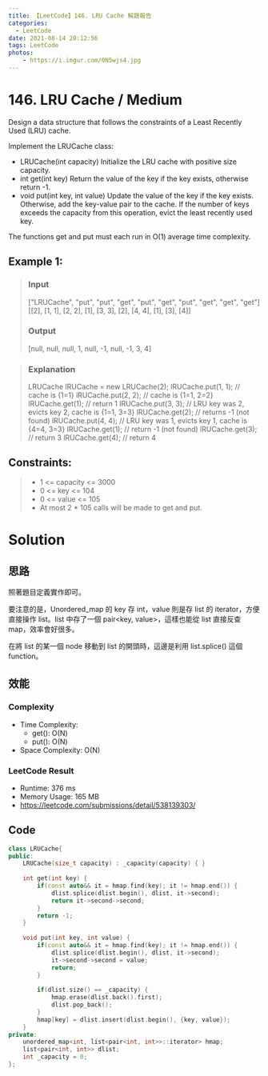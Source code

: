 ```yaml
---
title: 【LeetCode】146. LRU Cache 解題報告
categories:
  - LeetCode
date: 2021-08-14 20:12:56
tags: LeetCode
photos:
    - https://i.imgur.com/0N5wjs4.jpg
---
```

 
# 146. LRU Cache / Medium

Design a data structure that follows the constraints of a Least Recently Used (LRU) cache.

Implement the LRUCache class:

- LRUCache(int capacity) Initialize the LRU cache with positive size capacity.
- int get(int key) Return the value of the key if the key exists, otherwise return -1.
- void put(int key, int value) Update the value of the key if the key exists. Otherwise, add the key-value pair to the cache. If the number of keys exceeds the capacity from this operation, evict the least recently used key.


The functions get and put must each run in O(1) average time complexity.

<!-- more --> 


## Example 1:
> ### Input
> ["LRUCache", "put", "put", "get", "put", "get", "put", "get", "get", "get"] \
> [[2], [1, 1], [2, 2], [1], [3, 3], [2], [4, 4], [1], [3], [4]]
> ### Output
> [null, null, null, 1, null, -1, null, -1, 3, 4]

> ### Explanation
> LRUCache lRUCache = new LRUCache(2);
> lRUCache.put(1, 1); // cache is {1=1}
> lRUCache.put(2, 2); // cache is {1=1, 2=2}
> lRUCache.get(1);    // return 1
> lRUCache.put(3, 3); // LRU key was 2, evicts key 2, cache is {1=1, 3=3}
> lRUCache.get(2);    // returns -1 (not found)
> lRUCache.put(4, 4); // LRU key was 1, evicts key 1, cache is {4=4, 3=3}
> lRUCache.get(1);    // return -1 (not found)
> lRUCache.get(3);    // return 3
> lRUCache.get(4);    // return 4

## Constraints:
> - 1 <= capacity <= 3000
> - 0 <= key <= 104
> - 0 <= value <= 105
> - At most 2 * 105 calls will be made to get and put.


# Solution
## 思路
照著題目定義實作即可。

要注意的是，Unordered_map 的 key 存 int，value 則是存 list 的 iterator，方便直接操作 list。list 中存了一個 pair<key, value>，這樣也能從 list 直接反查 map，效率會好很多。

在將 list 的某一個 node 移動到 list 的開頭時，這邊是利用 list.splice() 這個 function。

## 效能

### Complexity 
- Time Complexity:
  - get(): O(N)
  - put(): O(N) 
- Space Complexity: O(N)

### LeetCode Result

- Runtime: 376 ms
- Memory Usage: 165 MB 
- https://leetcode.com/submissions/detail/538139303/

## Code
```cpp
class LRUCache{     
public:
    LRUCache(size_t capacity) : _capacity(capacity) { }
    
    int get(int key) {
        if(const auto&& it = hmap.find(key); it != hmap.end()) {
            dlist.splice(dlist.begin(), dlist, it->second);
            return it->second->second;
        }
        return -1;
    }
    
    void put(int key, int value) {
        if(const auto&& it = hmap.find(key); it != hmap.end()) {
            dlist.splice(dlist.begin(), dlist, it->second);
            it->second->second = value;
            return;
        } 
        
        if(dlist.size() == _capacity) {
            hmap.erase(dlist.back().first);
            dlist.pop_back();
        }
        hmap[key] = dlist.insert(dlist.begin(), {key, value});
    }
private:
    unordered_map<int, list<pair<int, int>>::iterator> hmap;
    list<pair<int, int>> dlist;
    int _capacity = 0;
};
```